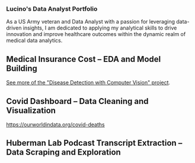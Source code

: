 ### Lucino's Data Analyst Portfolio

As a US Army veteran and Data Analyst with a passion for leveraging data-driven insights, I am dedicated to applying my analytical skills to drive innovation and improve healthcare outcomes within the dynamic realm of medical data analytics.



## Medical Insurance Cost – EDA and Model Building
[See more of the "Disease Detection with Computer Vision" project](./MRI-CVision.html).



## Covid Dashboard – Data Cleaning and Visualization
https://ourworldindata.org/covid-deaths



## Huberman Lab Podcast Transcript Extraction – Data Scraping and Exploration
